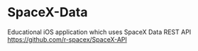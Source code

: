 # SpaceX-Data
Educational iOS application which uses SpaceX Data REST API https://github.com/r-spacex/SpaceX-API
